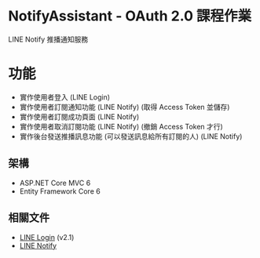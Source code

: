 # NotifyAssistant - OAuth 2.0 課程作業

LINE Notify 推播通知服務

# 功能

* 實作使用者登入 (LINE Login)
* 實作使用者訂閱通知功能 (LINE Notify) (取得 Access Token 並儲存)
* 實作使用者訂閱成功頁面 (LINE Notify)
* 實作使用者取消訂閱功能 (LINE Notify) (撤銷 Access Token 才行)
* 實作後台發送推播訊息功能 (可以發送訊息給所有訂閱的人) (LINE Notify)

## 架構

* ASP.NET Core MVC 6
* Entity Framework Core 6

## 相關文件

* [LINE Login](https://developers.line.biz/en/docs/line-login/) (v2.1)
* [LINE Notify](https://notify-bot.line.me/doc/en/)